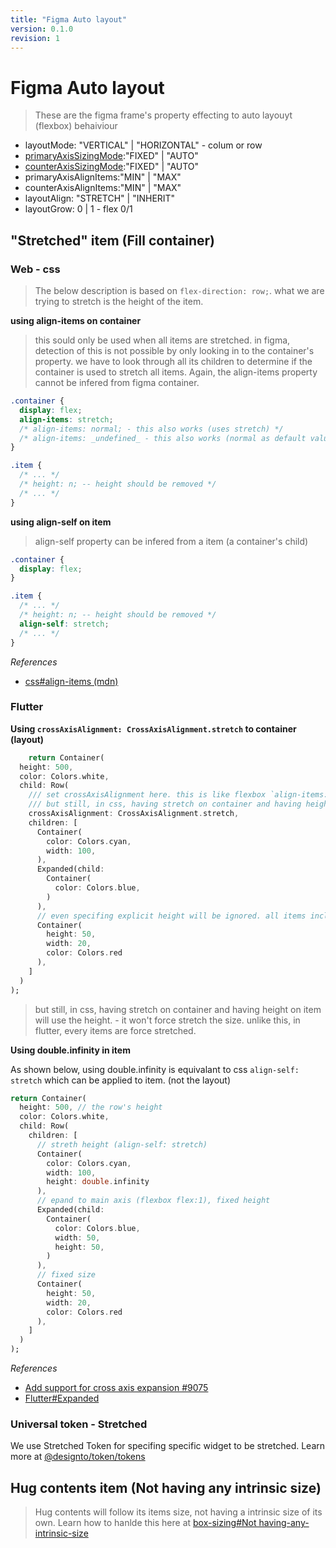 ```yaml
---
title: "Figma Auto layout"
version: 0.1.0
revision: 1
---
```


# Figma Auto layout

> These are the figma frame's property effecting to auto layouyt (flexbox) behaiviour

- layoutMode: "VERTICAL" | "HORIZONTAL" - colum or row
- [primaryAxisSizingMode](https://www.figma.com/plugin-docs/api/properties/nodes-primaryaxissizingmode/):"FIXED" | "AUTO"
- [counterAxisSizingMode](https://www.figma.com/plugin-docs/api/properties/nodes-counteraxissizingmode/):"FIXED" | "AUTO"
- primaryAxisAlignItems:"MIN" | "MAX"
- counterAxisAlignItems:"MIN" | "MAX"
- layoutAlign: "STRETCH" | "INHERIT"
- layoutGrow: 0 | 1 - flex 0/1

## "Stretched" item (Fill container)

### Web - css

> The below description is based on `flex-direction: row;`. what we are trying to stretch is the height of the item.

**using align-items on container**

> this sould only be used when all items are stretched. in figma, detection of this is not possible by only looking in to the container's property. we have to look through all its children to determine if the container is used to stretch all items. Again, the align-items property cannot be infered from figma container.

```css
.container {
  display: flex;
  align-items: stretch;
  /* align-items: normal; - this also works (uses stretch) */
  /* align-items: _undefined_ - this also works (normal as default value) */
}

.item {
  /* ... */
  /* height: n; -- height should be removed */
  /* ... */
}
```

**using align-self on item**

> align-self property can be infered from a item (a container's child)

```css
.container {
  display: flex;
}

.item {
  /* ... */
  /* height: n; -- height should be removed */
  align-self: stretch;
  /* ... */
}
```

_References_

- [css#align-items (mdn)](https://developer.mozilla.org/en-US/docs/Web/CSS/align-items)

### Flutter

**Using `crossAxisAlignment: CrossAxisAlignment.stretch` to container (layout)**

```dart
    return Container(
  height: 500,
  color: Colors.white,
  child: Row(
    /// set crossAxisAlignment here. this is like flexbox `align-items: stretch;` in css
    /// but still, in css, having stretch on container and having height on item will use the height. - it won't force stretch the size. unlike this, in flutter, every items are force stretched. see below height-sized item's comment.
    crossAxisAlignment: CrossAxisAlignment.stretch,
    children: [
      Container(
        color: Colors.cyan,
        width: 100,
      ),
      Expanded(child:
        Container(
          color: Colors.blue,
        )
      ),
      // even specifing explicit height will be ignored. all items including this will be stretched (height) to 500 (the continer's fixed height)
      Container(
        height: 50,
        width: 20,
        color: Colors.red
      ),
    ]
  )
);
```

> but still, in css, having stretch on container and having height on item will use the height. - it won't force stretch the size. unlike this, in flutter, every items are force stretched.

**Using double.infinity in item**

As shown below, using double.infinity is equivalant to css `align-self: stretch` which can be applied to item. (not the layout)

```dart
return Container(
  height: 500, // the row's height
  color: Colors.white,
  child: Row(
    children: [
      // streth height (align-self: stretch)
      Container(
        color: Colors.cyan,
        width: 100,
        height: double.infinity
      ),
      // epand to main axis (flexbox flex:1), fixed height
      Expanded(child:
        Container(
          color: Colors.blue,
          width: 50,
          height: 50,
        )
      ),
      // fixed size
      Container(
        height: 50,
        width: 20,
        color: Colors.red
      ),
    ]
  )
);
```

_References_

- [Add support for cross axis expansion #9075](https://github.com/flutter/flutter/issues/9075)
- [Flutter#Expanded](https://api.flutter.dev/flutter/widgets/Expanded-class.html)

### Universal token - Stretched

We use Stretched Token for specifing specific widget to be stretched. Learn more at [@designto/token/tokens](../packages/designto-token/tokens/stretched/README.md)

## Hug contents item (Not having any intrinsic size)

> Hug contents will follow its items size, not having a intrinsic size of its own.
> Learn how to hanlde this here at [box-sizing#Not having-any-intrinsic-size](./css-box-sizing.md)

<!-- Code examples WIP -->
